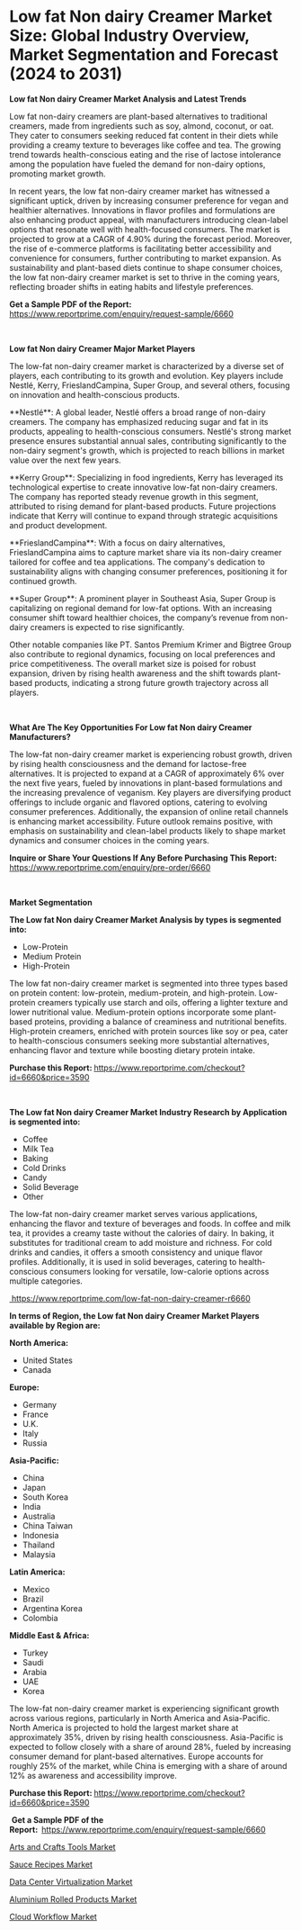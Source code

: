 <p><h1>Low fat Non dairy Creamer Market Size: Global Industry Overview, Market Segmentation and Forecast (2024 to 2031)</h1></p><p><strong>Low fat Non dairy Creamer Market Analysis and Latest Trends</strong></p>
<p><p>Low fat non-dairy creamers are plant-based alternatives to traditional creamers, made from ingredients such as soy, almond, coconut, or oat. They cater to consumers seeking reduced fat content in their diets while providing a creamy texture to beverages like coffee and tea. The growing trend towards health-conscious eating and the rise of lactose intolerance among the population have fueled the demand for non-dairy options, promoting market growth.</p><p>In recent years, the low fat non-dairy creamer market has witnessed a significant uptick, driven by increasing consumer preference for vegan and healthier alternatives. Innovations in flavor profiles and formulations are also enhancing product appeal, with manufacturers introducing clean-label options that resonate well with health-focused consumers. The market is projected to grow at a CAGR of 4.90% during the forecast period. Moreover, the rise of e-commerce platforms is facilitating better accessibility and convenience for consumers, further contributing to market expansion. As sustainability and plant-based diets continue to shape consumer choices, the low fat non-dairy creamer market is set to thrive in the coming years, reflecting broader shifts in eating habits and lifestyle preferences.</p></p>
<p><strong>Get a Sample PDF of the Report:&nbsp;</strong> <a href="https://www.reportprime.com/enquiry/request-sample/6660?utm_campaign=1167&utm_medium=2&utm_source=Github&utm_content=ia&utm_term=15112024&utm_id=low-fat-non-dairy-creamer">https://www.reportprime.com/enquiry/request-sample/6660</a></p>
<p>&nbsp;</p>
<p><strong>Low fat Non dairy Creamer Major Market Players</strong></p>
<p><p>The low-fat non-dairy creamer market is characterized by a diverse set of players, each contributing to its growth and evolution. Key players include Nestlé, Kerry, FrieslandCampina, Super Group, and several others, focusing on innovation and health-conscious products.</p><p>**Nestlé**: A global leader, Nestlé offers a broad range of non-dairy creamers. The company has emphasized reducing sugar and fat in its products, appealing to health-conscious consumers. Nestlé's strong market presence ensures substantial annual sales, contributing significantly to the non-dairy segment's growth, which is projected to reach billions in market value over the next few years.</p><p>**Kerry Group**: Specializing in food ingredients, Kerry has leveraged its technological expertise to create innovative low-fat non-dairy creamers. The company has reported steady revenue growth in this segment, attributed to rising demand for plant-based products. Future projections indicate that Kerry will continue to expand through strategic acquisitions and product development.</p><p>**FrieslandCampina**: With a focus on dairy alternatives, FrieslandCampina aims to capture market share via its non-dairy creamer tailored for coffee and tea applications. The company's dedication to sustainability aligns with changing consumer preferences, positioning it for continued growth.</p><p>**Super Group**: A prominent player in Southeast Asia, Super Group is capitalizing on regional demand for low-fat options. With an increasing consumer shift toward healthier choices, the company’s revenue from non-dairy creamers is expected to rise significantly.</p><p>Other notable companies like PT. Santos Premium Krimer and Bigtree Group also contribute to regional dynamics, focusing on local preferences and price competitiveness. The overall market size is poised for robust expansion, driven by rising health awareness and the shift towards plant-based products, indicating a strong future growth trajectory across all players.</p></p>
<p>&nbsp;</p>
<p><strong>What Are The Key Opportunities For Low fat Non dairy Creamer Manufacturers?</strong></p>
<p><p>The low-fat non-dairy creamer market is experiencing robust growth, driven by rising health consciousness and the demand for lactose-free alternatives. It is projected to expand at a CAGR of approximately 6% over the next five years, fueled by innovations in plant-based formulations and the increasing prevalence of veganism. Key players are diversifying product offerings to include organic and flavored options, catering to evolving consumer preferences. Additionally, the expansion of online retail channels is enhancing market accessibility. Future outlook remains positive, with emphasis on sustainability and clean-label products likely to shape market dynamics and consumer choices in the coming years.</p></p>
<p><strong>Inquire or Share Your Questions If Any Before Purchasing This Report:</strong> <a href="https://www.reportprime.com/enquiry/pre-order/6660?utm_campaign=1167&utm_medium=2&utm_source=Github&utm_content=ia&utm_term=15112024&utm_id=low-fat-non-dairy-creamer">https://www.reportprime.com/enquiry/pre-order/6660</a></p>
<p>&nbsp;</p>
<p><strong>Market Segmentation</strong></p>
<p><strong>The Low fat Non dairy Creamer Market Analysis by types is segmented into:</strong></p>
<p><ul><li>Low-Protein</li><li>Medium Protein</li><li>High-Protein</li></ul></p>
<p><p>The low fat non-dairy creamer market is segmented into three types based on protein content: low-protein, medium-protein, and high-protein. Low-protein creamers typically use starch and oils, offering a lighter texture and lower nutritional value. Medium-protein options incorporate some plant-based proteins, providing a balance of creaminess and nutritional benefits. High-protein creamers, enriched with protein sources like soy or pea, cater to health-conscious consumers seeking more substantial alternatives, enhancing flavor and texture while boosting dietary protein intake.</p></p>
<p><strong>Purchase this Report:&nbsp;</strong><a href="https://www.reportprime.com/checkout?id=6660&price=3590&utm_campaign=1167&utm_medium=2&utm_source=Github&utm_content=ia&utm_term=15112024&utm_id=low-fat-non-dairy-creamer">https://www.reportprime.com/checkout?id=6660&price=3590</a></p>
<p>&nbsp;</p>
<p><strong>The Low fat Non dairy Creamer Market Industry Research by Application is segmented into:</strong></p>
<p><ul><li>Coffee</li><li>Milk Tea</li><li>Baking</li><li>Cold Drinks</li><li>Candy</li><li>Solid Beverage</li><li>Other</li></ul></p>
<p><p>The low-fat non-dairy creamer market serves various applications, enhancing the flavor and texture of beverages and foods. In coffee and milk tea, it provides a creamy taste without the calories of dairy. In baking, it substitutes for traditional cream to add moisture and richness. For cold drinks and candies, it offers a smooth consistency and unique flavor profiles. Additionally, it is used in solid beverages, catering to health-conscious consumers looking for versatile, low-calorie options across multiple categories.</p></p>
<p><a href="https://www.reportprime.com/low-fat-non-dairy-creamer-r6660?utm_campaign=1167&utm_medium=2&utm_source=Github&utm_content=ia&utm_term=15112024&utm_id=low-fat-non-dairy-creamer">&nbsp;https://www.reportprime.com/low-fat-non-dairy-creamer-r6660</a></p>
<p><strong>In terms of Region, the Low fat Non dairy Creamer Market Players available by Region are:</strong></p>
<p>
    <p> <strong> North America: </strong>
        <ul>
            <li>United States</li>
            <li>Canada</li>
        </ul>
        </p> 
    <p> <strong> Europe: </strong>
        <ul>
            <li>Germany</li>
            <li>France</li>
            <li>U.K.</li>
            <li>Italy</li>
            <li>Russia</li>
        </ul>
        </p> 
    <p> <strong> Asia-Pacific: </strong>
        <ul>
            <li>China</li>
            <li>Japan</li>
            <li>South Korea</li>
            <li>India</li>
            <li>Australia</li>
            <li>China Taiwan</li>
            <li>Indonesia</li>
            <li>Thailand</li>
            <li>Malaysia</li>
        </ul>
        </p> 
    <p> <strong> Latin America: </strong>
        <ul>
            <li>Mexico</li>
            <li>Brazil</li>
            <li>Argentina Korea</li>
            <li>Colombia</li>
        </ul>
        </p> 
    <p> <strong> Middle East & Africa: </strong>
        <ul>
            <li>Turkey</li>
            <li>Saudi</li>
            <li>Arabia</li>
            <li>UAE</li>
            <li>Korea</li>
        </ul>
    </p>
    </p>
<p><p>The low-fat non-dairy creamer market is experiencing significant growth across various regions, particularly in North America and Asia-Pacific. North America is projected to hold the largest market share at approximately 35%, driven by rising health consciousness. Asia-Pacific is expected to follow closely with a share of around 28%, fueled by increasing consumer demand for plant-based alternatives. Europe accounts for roughly 25% of the market, while China is emerging with a share of around 12% as awareness and accessibility improve.</p></p>
<p><strong>Purchase this Report: </strong><a href="https://www.reportprime.com/checkout?id=6660&price=3590&utm_campaign=1167&utm_medium=2&utm_source=Github&utm_content=ia&utm_term=15112024&utm_id=low-fat-non-dairy-creamer">https://www.reportprime.com/checkout?id=6660&price=3590</a></p>
<p>&nbsp;<strong>Get a Sample PDF of the Report:&nbsp;&nbsp;</strong><a href="https://www.reportprime.com/enquiry/request-sample/6660?utm_campaign=1167&utm_medium=2&utm_source=Github&utm_content=ia&utm_term=15112024&utm_id=low-fat-non-dairy-creamer">https://www.reportprime.com/enquiry/request-sample/6660</a></p>
<p><strong></strong></p>
<p><p><a href="https://www.linkedin.com/pulse/evaluating-arts-crafts-tools-market-trends-growth-opportunities-xrh7c?utm_campaign=1167&utm_medium=2&utm_source=Github&utm_content=ia&utm_term=15112024&utm_id=low-fat-non-dairy-creamer">Arts and Crafts Tools Market</a></p><p><a href="https://github.com/mabutironaldo/Market-Research-Report-List-6/blob/main/sauce-recipes-market.md?utm_campaign=1167&utm_medium=2&utm_source=Github&utm_content=ia&utm_term=15112024&utm_id=low-fat-non-dairy-creamer">Sauce Recipes Market</a></p><p><a href="https://issuu.com/reportprime-2/docs/data-center-virtualization-market-s_2a486bef46f080?utm_campaign=1167&utm_medium=2&utm_source=Github&utm_content=ia&utm_term=15112024&utm_id=low-fat-non-dairy-creamer">Data Center Virtualization Market</a></p><p><a href="https://www.linkedin.com/pulse/global-aluminium-rolled-products-114-cagr-forecast-2024-2031-qxwme?utm_campaign=1167&utm_medium=2&utm_source=Github&utm_content=ia&utm_term=15112024&utm_id=low-fat-non-dairy-creamer">Aluminium Rolled Products Market</a></p><p><a href="https://issuu.com/reportprime-2/docs/cloud-workflow-market-size-2030.ppt_4691d7c9803c47?utm_campaign=1167&utm_medium=2&utm_source=Github&utm_content=ia&utm_term=15112024&utm_id=low-fat-non-dairy-creamer">Cloud Workflow Market</a></p></p>